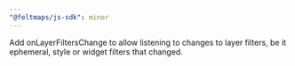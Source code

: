 ```yaml
---
"@feltmaps/js-sdk": minor
---
```


Add onLayerFiltersChange to allow listening to changes to layer filters, be it ephemeral, style or widget filters that changed.
